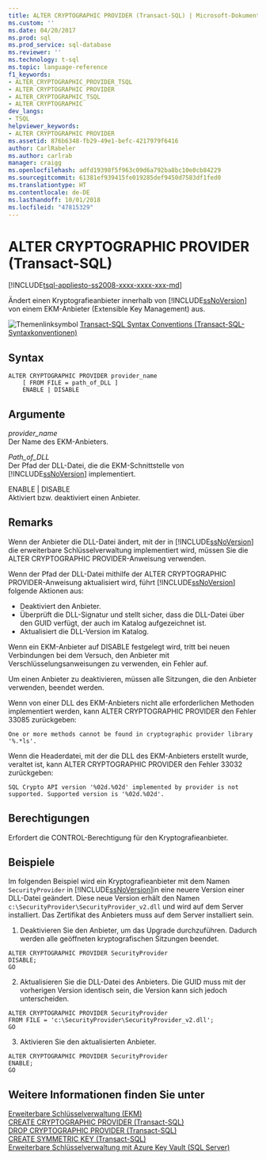 ```yaml
---
title: ALTER CRYPTOGRAPHIC PROVIDER (Transact-SQL) | Microsoft-Dokumentation
ms.custom: ''
ms.date: 04/20/2017
ms.prod: sql
ms.prod_service: sql-database
ms.reviewer: ''
ms.technology: t-sql
ms.topic: language-reference
f1_keywords:
- ALTER_CRYPTOGRAPHIC_PROVIDER_TSQL
- ALTER CRYPTOGRAPHIC PROVIDER
- ALTER_CRYPTOGRAPHIC_TSQL
- ALTER CRYPTOGRAPHIC
dev_langs:
- TSQL
helpviewer_keywords:
- ALTER CRYPTOGRAPHIC PROVIDER
ms.assetid: 876b6348-fb29-49e1-befc-4217979f6416
author: CarlRabeler
ms.author: carlrab
manager: craigg
ms.openlocfilehash: adfd19398f5f963c09d6a792ba8bc10e0cb84229
ms.sourcegitcommit: 61381ef939415fe019285def9450d7583df1fed0
ms.translationtype: HT
ms.contentlocale: de-DE
ms.lasthandoff: 10/01/2018
ms.locfileid: "47815329"
---
```

# <a name="alter-cryptographic-provider-transact-sql"></a>ALTER CRYPTOGRAPHIC PROVIDER (Transact-SQL)
[!INCLUDE[tsql-appliesto-ss2008-xxxx-xxxx-xxx-md](../../includes/tsql-appliesto-ss2008-xxxx-xxxx-xxx-md.md)]

  Ändert einen Kryptografieanbieter innerhalb von [!INCLUDE[ssNoVersion](../../includes/ssnoversion-md.md)] von einem EKM-Anbieter (Extensible Key Management) aus.  
  
 ![Themenlinksymbol](../../database-engine/configure-windows/media/topic-link.gif "Topic link icon") [Transact-SQL Syntax Conventions (Transact-SQL-Syntaxkonventionen)](../../t-sql/language-elements/transact-sql-syntax-conventions-transact-sql.md)  
  
## <a name="syntax"></a>Syntax  
  
```  
ALTER CRYPTOGRAPHIC PROVIDER provider_name   
    [ FROM FILE = path_of_DLL ]  
    ENABLE | DISABLE  
```  
  
## <a name="arguments"></a>Argumente  
 *provider_name*  
 Der Name des EKM-Anbieters.  
  
 *Path_of_DLL*  
 Der Pfad der DLL-Datei, die die EKM-Schnittstelle von [!INCLUDE[ssNoVersion](../../includes/ssnoversion-md.md)] implementiert.  
  
 ENABLE | DISABLE  
 Aktiviert bzw. deaktiviert einen Anbieter.  
  
## <a name="remarks"></a>Remarks  
 Wenn der Anbieter die DLL-Datei ändert, mit der in [!INCLUDE[ssNoVersion](../../includes/ssnoversion-md.md)] die erweiterbare Schlüsselverwaltung implementiert wird, müssen Sie die ALTER CRYPTOGRAPHIC PROVIDER-Anweisung verwenden.  
  
 Wenn der Pfad der DLL-Datei mithilfe der ALTER CRYPTOGRAPHIC PROVIDER-Anweisung aktualisiert wird, führt [!INCLUDE[ssNoVersion](../../includes/ssnoversion-md.md)] folgende Aktionen aus:  
-   Deaktiviert den Anbieter.  
-   Überprüft die DLL-Signatur und stellt sicher, dass die DLL-Datei über den GUID verfügt, der auch im Katalog aufgezeichnet ist.  
-   Aktualisiert die DLL-Version im Katalog.  
  

Wenn ein EKM-Anbieter auf DISABLE festgelegt wird, tritt bei neuen Verbindungen bei dem Versuch, den Anbieter mit Verschlüsselungsanweisungen zu verwenden, ein Fehler auf.  
  
Um einen Anbieter zu deaktivieren, müssen alle Sitzungen, die den Anbieter verwenden, beendet werden.  
  
Wenn von einer DLL des EKM-Anbieters nicht alle erforderlichen Methoden implementiert werden, kann ALTER CRYPTOGRAPHIC PROVIDER den Fehler 33085 zurückgeben:  
  
 `One or more methods cannot be found in cryptographic provider library '%.*ls'.`  
  
Wenn die Headerdatei, mit der die DLL des EKM-Anbieters erstellt wurde, veraltet ist, kann ALTER CRYPTOGRAPHIC PROVIDER den Fehler 33032 zurückgeben:  
  
 `SQL Crypto API version '%02d.%02d' implemented by provider is not supported. Supported version is '%02d.%02d'.`  
  
## <a name="permissions"></a>Berechtigungen  
 Erfordert die CONTROL-Berechtigung für den Kryptografieanbieter.  
  
## <a name="examples"></a>Beispiele  
 Im folgenden Beispiel wird ein Kryptografieanbieter mit dem Namen `SecurityProvider` in [!INCLUDE[ssNoVersion](../../includes/ssnoversion-md.md)]in eine neuere Version einer DLL-Datei geändert. Diese neue Version erhält den Namen `c:\SecurityProvider\SecurityProvider_v2.dll` und wird auf dem Server installiert. Das Zertifikat des Anbieters muss auf dem Server installiert sein.  
  
1. Deaktivieren Sie den Anbieter, um das Upgrade durchzuführen. Dadurch werden alle geöffneten kryptografischen Sitzungen beendet.  
```  
ALTER CRYPTOGRAPHIC PROVIDER SecurityProvider   
DISABLE;  
GO  
```  

2. Aktualisieren Sie die DLL-Datei des Anbieters. Die GUID muss mit der vorherigen Version identisch sein, die Version kann sich jedoch unterscheiden.  
```  
ALTER CRYPTOGRAPHIC PROVIDER SecurityProvider  
FROM FILE = 'c:\SecurityProvider\SecurityProvider_v2.dll';  
GO  
```  

3. Aktivieren Sie den aktualisierten Anbieter.   
```  
ALTER CRYPTOGRAPHIC PROVIDER SecurityProvider   
ENABLE;  
GO  
```  
  
## <a name="see-also"></a>Weitere Informationen finden Sie unter  
 [Erweiterbare Schlüsselverwaltung &#40;EKM&#41;](../../relational-databases/security/encryption/extensible-key-management-ekm.md)   
 [CREATE CRYPTOGRAPHIC PROVIDER &#40;Transact-SQL&#41;](../../t-sql/statements/create-cryptographic-provider-transact-sql.md)   
 [DROP CRYPTOGRAPHIC PROVIDER &#40;Transact-SQL&#41;](../../t-sql/statements/drop-cryptographic-provider-transact-sql.md)   
 [CREATE SYMMETRIC KEY &#40;Transact-SQL&#41;](../../t-sql/statements/create-symmetric-key-transact-sql.md)   
 [Erweiterbare Schlüsselverwaltung mit Azure Key Vault &#40;SQL Server&#41;](../../relational-databases/security/encryption/extensible-key-management-using-azure-key-vault-sql-server.md)  
  
  
